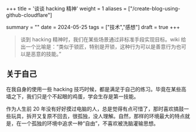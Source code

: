 +++
title = '谈谈 hacking 精神'
weight = 1
aliases = ["/create-blog-using-github-cloudflare"]

summary = ""
date = 2024-05-25
tags = ["技术","感想"]
draft = true
+++
> 谈到 hacking 精神时，我们在某些场景通过非标准手段实现目标。wiki 给出一个比喻是：“类似于锁匠，特别是开锁，这种行为可以是善意行为也可以是恶意的技能。”

## 关于自己
在我自身的使用一些 hacking 技巧时候，都是满足于自己的练习。毕竟在某些高墙之下，我们只是个不起眼的鸡蛋，学会生存是第一技能。

作为人生前 20 年没有好好摸过电脑的人，总是觉得有点可惜了，那时喜欢搞鼓一些玩具，拆开又复原不回去，很孤独，没人理解。自然，那样的环境最大的特点就是，在一个孤独的环境中追求一种“自由”，不喜欢被洗脑灌输思想。

## 
